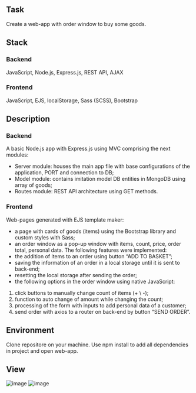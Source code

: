 ## Task
Create a web-app with order window to buy some goods.

## Stack
### Backend
JavaScript, Node.js, Express.js, REST API, AJAX
### Frontend
JavaScript, EJS, localStorage, Sass (SCSS), Bootstrap

## Description

### Backend
A basic Node.js app with Express.js using MVC comprising the next modules:
-	Server module: houses the main app file with base configurations of the application, PORT and connection to DB;
-	Model module: contains imitation model DB entities in MongoDB using array of goods;
-	Routes module: REST API architecture using GET methods.
	
### Frontend
Web-pages generated with EJS template maker:
-	 a page with cards of goods (items) using the Bootstrap library and custom styles with Sass;
-	an order window as a pop-up window with items, count, price, order total, personal data.
The following features were implemented:
-	the addition of items to an order using button “ADD TO BASKET”;
-	saving the information of an order in a local storage until it is sent to back-end;
-	resetting the local storage after sending the order;
-	the following options in the order window using native JavaScript:
1) click buttons to manually change count of items (+ \ -);
2) function to auto change of amount while changing the count;
3) processing of the form with inputs to add personal data of a customer;
4) send order with axios to a router on back-end by button “SEND ORDER”.
 
## Environment
Clone repositore on your machine. Use npm install to add all dependencies in project and open web-app.

## View
![image](https://user-images.githubusercontent.com/46706194/146979811-4947fb52-f994-41a8-9185-0e9270e5970a.png)
![image](https://user-images.githubusercontent.com/46706194/146979819-9cdd89d0-a778-4a78-b3c4-f432c282b96e.png)
